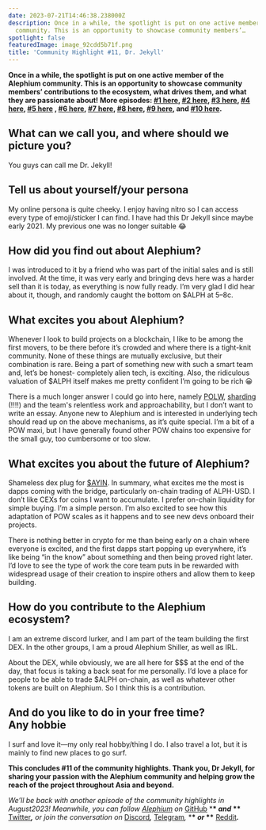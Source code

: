 ```yaml
---
date: 2023-07-21T14:46:38.238000Z
description: Once in a while, the spotlight is put on one active member of the Alephium
  community. This is an opportunity to showcase community members’…
spotlight: false
featuredImage: image_92cdd5b71f.png
title: 'Community Highlight #11, Dr. Jekyll'
---
```


**Once in a while, the spotlight is put on one active member of the Alephium community. This is an opportunity to showcase community members’ contributions to the ecosystem, what drives them, and what they are passionate about! More episodes: [#1 here](/news/post/community-highlight-wilhelm-k%C3%A4llstr%C3%B6m-aka-oracleuggla-81d3938c5692), [#2 here](/news/post/community-highlight-cgi-bin-c102cc106f19), [#3 here](/news/post/community-highlight-3-digdug-48a7ec868504), [#4 here](/news/post/community-highlight-4-montail-e24fd88882a0), [#5 here](/news/post/community-highlight-5-txn-71c4fd76ffe8) , [#6 here](/news/post/community-highlight-6-waldi-zkit-beats-37af1f6df3b8), [#7 here](/news/post/community-highlight-7-oheka-13d8b4ae025e), [#8 here](/news/post/community-highlight-8-jorge-438510785041), [#9 here](/news/post/community-highlight-9-dzhemsh-a0a4a98a8489), and [#10 here](/news/post/community-highlight-10-lx-aka-lix-fde724cf8d81).**

## What can we call you, and where should we picture you?

You guys can call me Dr. Jekyll!

## Tell us about yourself/your persona

My online persona is quite cheeky. I enjoy having nitro so I can access every type of emoji/sticker I can find. I have had this Dr Jekyll since maybe early 2021. My previous one was no longer suitable 😂

## How did you find out about Alephium?

I was introduced to it by a friend who was part of the initial sales and is still involved. At the time, it was very early and bringing devs here was a harder sell than it is today, as everything is now fully ready. I’m very glad I did hear about it, though, and randomly caught the bottom on \$ALPH at 5–8c.

## What excites you about Alephium?

Whenever I look to build projects on a blockchain, I like to be among the first movers, to be there before it’s crowded and where there is a tight-knit community. None of these things are mutually exclusive, but their combination is rare. Being a part of something new with such a smart team and, let’s be honest- completely alien tech, is exciting. Also, the ridiculous valuation of \$ALPH itself makes me pretty confident I’m going to be rich 😀

There is a much longer answer I could go into here, namely [POLW](/news/post/tech-talk-1-the-ultimate-guide-to-proof-of-less-work-the-universe-and-everything-ba70644ab301), [sharding](/news/post/sharding-d50968b8b229) (!!!!) and the team's relentless work and approachability, but I don’t want to write an essay. Anyone new to Alephium and is interested in underlying tech should read up on the above mechanisms, as it’s quite special. I’m a bit of a POW maxi, but I have generally found other POW chains too expensive for the small guy, too cumbersome or too slow.

## What excites you about the future of Alephium?

Shameless dex plug for [$AYIN](http://discord.gg/FdWGQpRwbZ). In summary, what excites me the most is dapps coming with the bridge, particularly on-chain trading of ALPH-USD. I don’t like CEXs for coins I want to accumulate. I prefer on-chain liquidity for simple buying. I’m a simple person. I’m also excited to see how this adaptation of POW scales as it happens and to see new devs onboard their projects.

There is nothing better in crypto for me than being early on a chain where everyone is excited, and the first dapps start popping up everywhere, it’s like being “in the know” about something and then being proved right later. I’d love to see the type of work the core team puts in be rewarded with widespread usage of their creation to inspire others and allow them to keep building.

## How do you contribute to the Alephium ecosystem?

I am an extreme discord lurker, and I am part of the team building the first DEX. In the other groups, I am a proud Alephium Shiller, as well as IRL.

About the DEX, while obviously, we are all here for \$\$\$ at the end of the day, that focus is taking a back seat for me personally. I’d love a place for people to be able to trade \$ALPH on-chain, as well as whatever other tokens are built on Alephium. So I think this is a contribution.

## And do you like to do in your free time? Any hobbie

I surf and love it—my only real hobby/thing I do. I also travel a lot, but it is mainly to find new places to go surf.

**This concludes \#11 of the community highlights. Thank you, Dr Jekyll, for sharing your passion with the Alephium community and helping grow the reach of the project throughout Asia and beyond.**

_We’ll be back with another episode of the community highlights in August2023! Meanwhile, you can follow [Alephium](/) on_ [GitHub](https://github.com/alephium/) \***\* _and_ \*\*** [Twitter](https://twitter.com/alephium)**_,_** _or join the conversation on_ [Discord](/discord)**_,_** [Telegram](https://t.me/alephiumgroup)_,_ \***\* _or_ \*\*** [Reddit](https://www.reddit.com/r/alephium)**_._**
